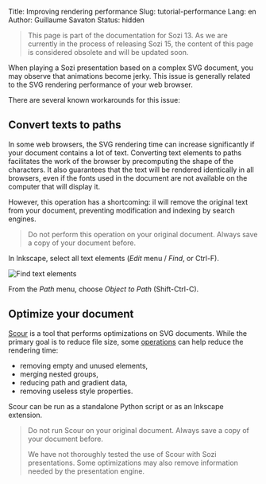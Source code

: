 Title: Improving rendering performance
Slug: tutorial-performance
Lang: en
Author: Guillaume Savaton
Status: hidden

> This page is part of the documentation for Sozi 13.
> As we are currently in the process of releasing Sozi 15,
> the content of this page is considered obsolete and will
> be updated soon.

When playing a Sozi presentation based on a complex SVG document,
you may observe that animations become jerky.
This issue is generally related to the SVG rendering performance of your web browser.

There are several known workarounds for this issue:

Convert texts to paths
----------------------

In some web browsers, the SVG rendering time can increase significantly if your
document contains a lot of text.
Converting text elements to paths facilitates the work of the browser by precomputing
the shape of the characters.
It also guarantees that the text will be rendered identically in all browsers,
even if the fonts used in the document are not available on the computer that will
display it.

However, this operation has a shortcoming: il will remove the original text from
your document, preventing modification and indexing by search engines.

> Do not perform this operation on your original document.
> Always save a copy of your document before.

In Inkscape, select all text elements (*Edit* menu / *Find*, or Ctrl-F).

![Find text elements](|filename|/images/tutorial-performance/sozi-tutorial-performance-screenshot-01.png)

From the *Path* menu, choose *Object to Path* (Shift-Ctrl-C).

Optimize your document
----------------------

[Scour](http://www.codedread.com/scour/) is a tool that performs optimizations on
SVG documents.
While the primary goal is to reduce file size, some
[operations](http://www.codedread.com/scour/ops.php) can help reduce the
rendering time:

* removing empty and unused elements,
* merging nested groups,
* reducing path and gradient data,
* removing useless style properties.

Scour can be run as a standalone Python script or as an Inkscape extension.

> Do not run Scour on your original document.
> Always save a copy of your document before.
>
> We have not thoroughly tested the use of Scour with Sozi presentations.
> Some optimizations may also remove information needed by the presentation engine.
